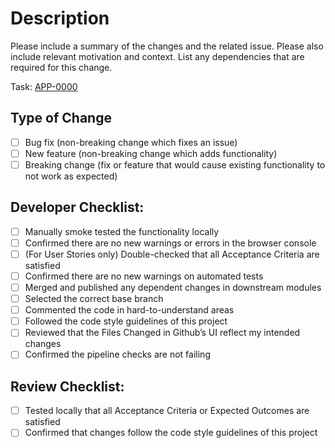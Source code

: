 # Description

Please include a summary of the changes and the related issue. Please also include relevant motivation and context. List
any dependencies that are required for this change.

Task: [APP-0000](https://aragonassociation.atlassian.net/browse/APP-0000)

## Type of Change

<!--- Please delete the options that are not relevant. -->

- [ ] Bug fix (non-breaking change which fixes an issue)
- [ ] New feature (non-breaking change which adds functionality)
- [ ] Breaking change (fix or feature that would cause existing functionality to not work as expected)

## Developer Checklist:

- [ ] Manually smoke tested the functionality locally
- [ ] Confirmed there are no new warnings or errors in the browser console
- [ ] (For User Stories only) Double-checked that all Acceptance Criteria are satisfied
- [ ] Confirmed there are no new warnings on automated tests
- [ ] Merged and published any dependent changes in downstream modules
- [ ] Selected the correct base branch
- [ ] Commented the code in hard-to-understand areas
- [ ] Followed the code style guidelines of this project
- [ ] Reviewed that the Files Changed in Github’s UI reflect my intended changes
- [ ] Confirmed the pipeline checks are not failing

## Review Checklist:

- [ ] Tested locally that all Acceptance Criteria or Expected Outcomes are satisfied
- [ ] Confirmed that changes follow the code style guidelines of this project
